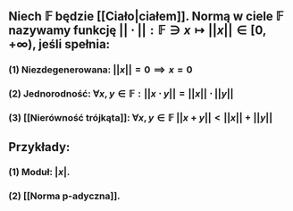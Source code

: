 ## Niech $\mathbb{F}$ będzie [[Ciało|ciałem]]. **Normą** w ciele $\mathbb{F}$ nazywamy funkcję $||\cdot||:\mathbb{F} \ni x \mapsto ||x|| \in [0,+\infty)$, jeśli spełnia:
### (1) **Niezdegenerowana**: $||x|| = 0 \implies x = 0$
### (2) **Jednorodność**: $\forall x,y \in \mathbb{F} : ||x \cdot y|| = ||x||\cdot ||y||$
### (3) **[[Nierówność trójkąta]]**: $\forall x,y \in \mathbb{F} \ ||x+y||<||x||+||y||$

## **Przykłady**:
### (1) Moduł: $|x|$.
### (2) [[Norma p-adyczna]].